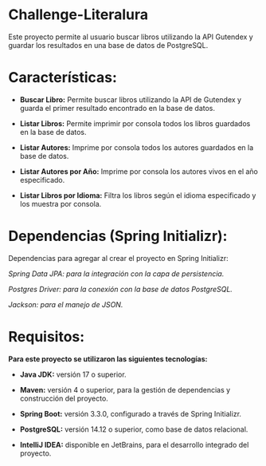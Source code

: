 # Challenge-Literalura
Este proyecto permite al usuario buscar libros utilizando la API Gutendex y guardar los resultados en una base de datos de PostgreSQL.


# Características:

+ **Buscar Libro:** Permite buscar libros utilizando la API de Gutendex y guarda el primer resultado encontrado en la base de datos.
  

+ **Listar Libros:** Permite imprimir por consola todos los libros guardados en la base de datos.
  

+ **Listar Autores:** Imprime por consola todos los autores guardados en la base de datos.
  

+ **Listar Autores por Año:** Imprime por consola los autores vivos en el año especificado.
  

+ **Listar Libros por Idioma:** Filtra los libros según el idioma especificado y los muestra por consola.
  


# Dependencias (Spring Initializr):

Dependencias para agregar al crear el proyecto en Spring Initializr:

_Spring Data JPA: para la integración con la capa de persistencia._

_Postgres Driver: para la conexión con la base de datos PostgreSQL._

_Jackson: para el manejo de JSON._



# Requisitos:

**Para este proyecto se utilizaron las siguientes tecnologías:**

+ **Java JDK:** versión 17 o superior.

+ **Maven:** versión 4 o superior, para la gestión de dependencias y construcción del proyecto.

+ **Spring Boot:** versión 3.3.0, configurado a través de Spring Initializr.

+ **PostgreSQL:** versión 14.12 o superior, como base de datos relacional.

+ **IntelliJ IDEA:** disponible en JetBrains, para el desarrollo integrado del proyecto.
